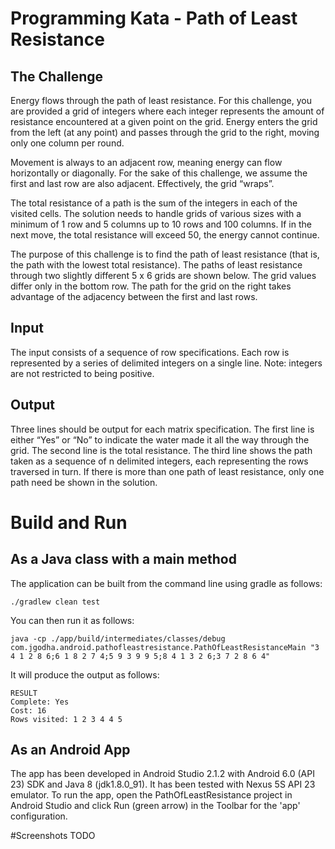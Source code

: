 # Programming Kata - Path of Least Resistance

## The Challenge
Energy flows through the path of least resistance. For this challenge, you are provided a grid of integers where each integer represents the amount of resistance encountered at a given point on the grid. Energy enters the grid from the left (at any point) and passes through the grid to the right, moving only one column per round.

Movement is always to an adjacent row, meaning energy can flow horizontally or diagonally. For the sake of this challenge, we assume the first and last row are also adjacent. Effectively, the grid “wraps”.

The total resistance of a path is the sum of the integers in each of the visited cells. The solution needs to handle grids of various sizes with a minimum of 1 row and 5 columns up to 10 rows and 100 columns. If in the next move, the total resistance will exceed 50, the energy cannot continue.

The purpose of this challenge is to find the path of least resistance (that is, the path with the lowest total resistance). The paths of least resistance through two slightly different 5 x 6 grids are shown below. The grid values differ only in the bottom row. The path for the grid on the right takes advantage of the adjacency between the first and last rows.

## Input
The input consists of a sequence of row specifications. Each row is represented by a series of delimited integers on a single line. Note: integers are not restricted to being positive.

## Output
Three lines should be output for each matrix specification. The first line is either “Yes” or “No” to indicate the water made it all the way through the grid. The second line is the total resistance. The third line shows the path taken as a sequence of n delimited integers, each representing the rows traversed in turn. If there is more than one path of least resistance, only one path need be shown in the solution.

# Build and Run

## As a Java class with a main method
The application can be built from the command line using gradle as follows: 
```
./gradlew clean test
```
You can then run it as follows:
```
java -cp ./app/build/intermediates/classes/debug com.jgodha.android.pathofleastresistance.PathOfLeastResistanceMain "3 4 1 2 8 6;6 1 8 2 7 4;5 9 3 9 9 5;8 4 1 3 2 6;3 7 2 8 6 4"
```
It will produce the output as follows:
```
RESULT
Complete: Yes
Cost: 16
Rows visited: 1 2 3 4 4 5
```


## As an Android App
The app has been developed in Android Studio 2.1.2 with Android 6.0 (API 23) SDK and Java 8 (jdk1.8.0_91). It has been tested with Nexus 5S API 23 emulator.
To run the app, open the PathOfLeastResistance project in Android Studio and click Run (green arrow) in the Toolbar for the 'app' configuration.

#Screenshots
TODO
[](app/src/main/res/screenshots/start_app.png)